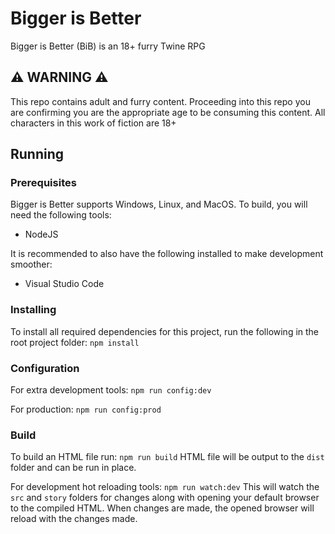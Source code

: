 # Bigger is Better
Bigger is Better (BiB) is an 18+ furry Twine RPG
## ⚠️ WARNING ⚠️
This repo contains adult and furry content. Proceeding into this repo you are confirming you are the appropriate age to be consuming this content. All characters in this work of fiction are 18+

## Running
### Prerequisites
Bigger is Better supports Windows, Linux, and MacOS. To build, you will need the following tools:
- NodeJS

It is recommended to also have the following installed to make development smoother:
- Visual Studio Code

### Installing
To install all required dependencies for this project, run the following in the root project folder: `npm install`

### Configuration
For extra development tools: `npm run config:dev`

For production: `npm run config:prod`

### Build
To build an HTML file run: `npm run build`
HTML file will be output to the `dist` folder and can be run in place.

For development hot reloading tools: `npm run watch:dev`
This will watch the `src` and `story` folders for changes along with opening your default browser to the compiled HTML. When changes are made, the opened browser will reload with the changes made.